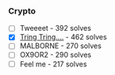### Crypto

  - [ ] Tweeeet - 392 solves
  - [X] [Tring Tring....](Tring-Tring....) - 462 solves
  - [ ] MALBORNE - 270 solves
  - [ ] OX9OR2 - 290 solves
  - [ ] Feel me - 217 solves
